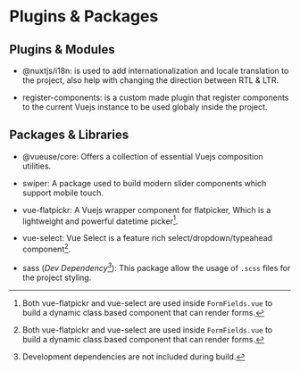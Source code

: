 
# Plugins & Packages

## Plugins & Modules

- @nuxtjs/i18n: is used to add internationalization and locale translation to the project, also help with changing the direction between RTL & LTR.

- register-components: is a custom made plugin that register components to the current Vuejs instance to be used globaly inside the project.

## Packages & Libraries

- @vueuse/core: Offers a collection of essential Vuejs composition utilities.
- swiper: A package used to build modern slider components which support mobile touch.
- vue-flatpickr: A Vuejs wrapper component for flatpicker, Which is a lightweight and powerful datetime picker[^1].
- vue-select: Vue Select is a feature rich select/dropdown/typeahead component[^1].


- sass (*Dev Dependency[^2]*): This package allow the usage of `.scss` files for the project styling.


[^1]: Both vue-flatpickr and vue-select are used inside `FormFields.vue` to build a dynamic class based component that can render forms.

[^2]: Development dependencies are not included during build. 